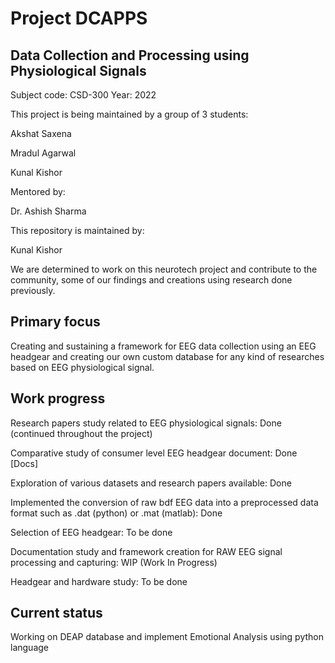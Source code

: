 # Project DCAPPS
## Data Collection and Processing using Physiological Signals
Subject code: CSD-300
Year: 2022

This project is being maintained by a group of 3 students:

Akshat Saxena

Mradul Agarwal

Kunal Kishor

Mentored by:

Dr. Ashish Sharma

This repository is maintained by:

Kunal Kishor

We are determined to work on this neurotech project and contribute to the community, some of our findings and creations using research done previously. 

## Primary focus

Creating and sustaining a framework for EEG data collection using an EEG headgear and creating our own custom database for any kind of researches based on EEG physiological signal.

## Work progress

Research papers study related to EEG physiological signals: Done (continued throughout the project)

Comparative study of consumer level EEG headgear document: Done  [Docs]

Exploration of various datasets and research papers available: Done

Implemented the conversion of raw bdf EEG data into a preprocessed data format such as .dat (python) or .mat (matlab): Done

Selection of EEG headgear: To be done

Documentation study and framework creation for RAW EEG signal processing and capturing: WIP (Work In Progress)

Headgear and hardware study: To be done

## Current status

Working on DEAP database and implement Emotional Analysis using python language
